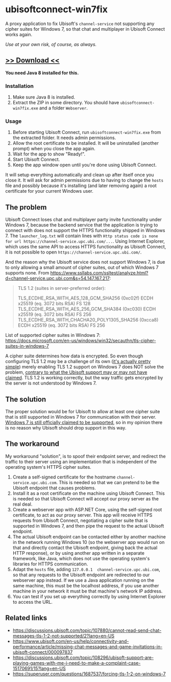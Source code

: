 # ubisoftconnect-win7fix
A proxy application to fix Ubisoft's `channel-service` not supporting any cipher suites for Windows 7, so that chat and multiplayer in Ubisoft Connect works again.

_Use at your own risk, of course, as always._

## [>> Download <<](https://github.com/TheRealAyCe/ubisoftconnect-win7fix/releases)
**You need Java 8 installed for this.**

### Installation
1. Make sure Java 8 is installed.
2. Extract the ZIP in some directory. You should have `ubisoftconnect-win7fix.exe` and a folder `Webserver`.

### Usage
1. Before starting Ubisoft Connect, run `ubisoftconnect-win7fix.exe` from the extracted folder. It needs admin permissions.
2. Allow the root certificate to be installed. It will be uninstalled (another prompt) when you close the app again.
3. Wait for the app to show "Ready!".
4. Start Ubisoft Connect.
5. Keep the app window open until you're done using Ubisoft Connect.

It will setup everything automatically and clean up after itself once you close it. It will ask for admin permissions due to having to change the `hosts` file and possibly because it's installing (and later removing again) a root certificate for your current Windows user.

## The problem
Ubisoft Connect loses chat and multiplayer party invite functionality under Windows 7, because the backend service that the application is trying to connect with does not support the HTTPS functionality shipped in Windows 7. The `launcher_log.txt` will contain lines with `Http status code is none  for url https://channel-service.upc.ubi.com/...`. Using Internet Explorer, which uses the same API to access HTTPS functionality as Ubisoft Connect, it is not possible to open `https://channel-service.upc.ubi.com/`.

And the reason why the Ubisoft service does not support Windows 7, is due to only allowing a small amount of cipher suites, out of which Windows 7 supports none.
From https://www.ssllabs.com/ssltest/analyze.html?d=channel-service.upc.ubi.com&s=54.147.167.217:
> TLS 1.2 (suites in server-preferred order):
> 
> TLS_ECDHE_RSA_WITH_AES_128_GCM_SHA256 (0xc02f)   ECDH x25519 (eq. 3072 bits RSA)   FS 	128
> TLS_ECDHE_RSA_WITH_AES_256_GCM_SHA384 (0xc030)   ECDH x25519 (eq. 3072 bits RSA)   FS 	256
> TLS_ECDHE_RSA_WITH_CHACHA20_POLY1305_SHA256 (0xcca8)   ECDH x25519 (eq. 3072 bits RSA)   FS 	256

List of supported cipher suites in Windows 7: https://docs.microsoft.com/en-us/windows/win32/secauthn/tls-cipher-suites-in-windows-7

A cipher suite determines how data is encrypted. So even though configuring TLS 1.2 may be a challenge of its own ([it's actually pretty simple](https://support.microsoft.com/en-us/topic/update-to-enable-tls-1-1-and-tls-1-2-as-default-secure-protocols-in-winhttp-in-windows-c4bd73d2-31d7-761e-0178-11268bb10392)) merely enabling TLS 1.2 support on Windows 7 does NOT solve the problem, [contrary to what the Ubisoft support may or may not have claimed](https://discussions.ubisoft.com/topic/108296/ubisoft-support-are-playing-games-with-me-i-need-to-make-a-complaint-case-15170691/15?lang=en-US). TLS 1.2 is working correctly, but the way traffic gets encrypted by the server is not understood by Windows 7.

## The solution
The proper solution would be for Ubisoft to allow at least one cipher suite that is still supported in Windows 7 for communication with their server. [Windows 7 is still officially claimed to be supported](https://www.ubisoft.com/en-gb/help/gameplay/article/system-requirements-for-anno-1602-history-edition/000081194), so in my opinion there is no reason why Ubisoft should drop support in this way.

## The workaround
My workaround "solution", is to spoof their endpoint server, and redirect the traffic to their server using an implementation that is independent of the operating system's HTTPS cipher suites.

1. Create a self-signed certificate for the hostname `channel-service.upc.ubi.com`. This is needed so that we can pretend to be the Ubisoft endpoint that causes problems.
2. Install it as a root certificate on the machine using Ubisoft Connect. This is needed so that Ubisoft Connect will accept our proxy server as the real deal.
3. Create a webserver app with ASP.NET Core, using the self-signed root certificate, to act as our proxy server. This app will receive HTTPS requests from Ubisoft Connect, negotiating a cipher suite that is supported in Windows 7, and then pipe the request to the actual Ubisoft endpoint.
4. The actual Ubisoft endpoint can be contacted either by another machine in the network running Windows 10 (so the webserver app would run on that and directly contact the Ubisoft endpoint, giving back the actual HTTP response), or by using another app written in a separate framework, like Java, which does not use the operating system's libraries for HTTPS communication.
5. Adapt the `hosts` file, adding `127.0.0.1  channel-service.upc.ubi.com`, so that any requests to the Ubisoft endpoint are redirected to our webserver app instead. If we use a Java application running on the same machine, this must be the localhost address, if you use another machine in your network it must be that machine's network IP address.
6. You can test if you set up everything correctly by using Internet Explorer to access the URL.

## Related links
- https://discussions.ubisoft.com/topic/107880/cannot-read-send-chat-messages-tls-1-2-not-supported/2?lang=en-US
- https://www.ubisoft.com/en-us/help/connectivity-and-performance/article/missing-chat-messages-and-game-invitations-in-ubisoft-connect/000097837
- https://discussions.ubisoft.com/topic/108296/ubisoft-support-are-playing-games-with-me-i-need-to-make-a-complaint-case-15170691/15?lang=en-US
- https://superuser.com/questions/1687537/forcing-tls-1-2-on-windows-7
